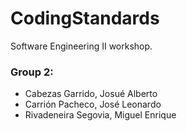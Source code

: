 # CodingStandards

Software Engineering II workshop.

### Group 2:
* Cabezas Garrido, Josué Alberto
* Carrión Pacheco, José Leonardo
* Rivadeneira Segovia, Miguel Enrique